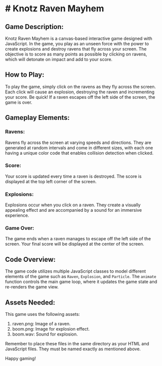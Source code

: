 # # Knotz Raven Mayhem

## Game Description:
Knotz Raven Mayhem is a canvas-based interactive game designed with JavaScript. In the game, you play as an unseen force with the power to create explosions and destroy ravens that fly across your screen. The objective is to score as many points as possible by clicking on ravens, which will detonate on impact and add to your score. 

## How to Play:
To play the game, simply click on the ravens as they fly across the screen. Each click will cause an explosion, destroying the raven and incrementing your score. Be quick! If a raven escapes off the left side of the screen, the game is over.

## Gameplay Elements:

### Ravens:
Ravens fly across the screen at varying speeds and directions. They are generated at random intervals and come in different sizes, with each one having a unique color code that enables collision detection when clicked. 

### Score:
Your score is updated every time a raven is destroyed. The score is displayed at the top left corner of the screen.

### Explosions:
Explosions occur when you click on a raven. They create a visually appealing effect and are accompanied by a sound for an immersive experience. 

### Game Over:
The game ends when a raven manages to escape off the left side of the screen. Your final score will be displayed at the center of the screen.

## Code Overview:

The game code utilizes multiple JavaScript classes to model different elements of the game such as `Raven`, `Explosion`, and `Particle`. The `animate` function controls the main game loop, where it updates the game state and re-renders the game view.

## Assets Needed:
This game uses the following assets:

1. raven.png: Image of a raven.
2. boom.png: Image for explosion effect.
3. boom.wav: Sound for explosion.

Remember to place these files in the same directory as your HTML and JavaScript files. They must be named exactly as mentioned above.

Happy gaming!

